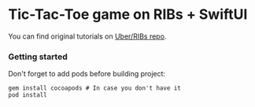 # Tic-Tac-Toe game on RIBs + SwiftUI

You can find original tutorials on [Uber/RIBs repo](https://github.com/uber/RIBs).

### Getting started

Don't forget to add pods before building project:

```
gem install cocoapods # In case you don't have it
pod install
```